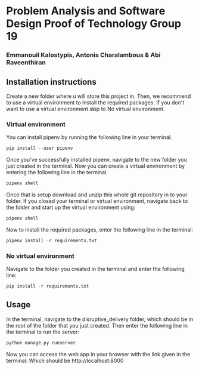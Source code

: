 # Problem Analysis and Software Design Proof of Technology Group 19
### Emmanouil Kalostypis, Antonis Charalambous & Abi Raveenthiran

## Installation instructions
Create a new folder where u will store this project in.
Then, we recommend to use a virtual environment to install the required packages.
If you don't want to use a virtual environment skip to No virtual environment.

### Virtual environment
You can install pipenv by running the following line in your terminal.
```python
pip install --user pipenv
```
Once you've successfully installed pipenv, navigate to the new folder you just created in the terminal.
Now you can create a virtual environment by entering the following line in the terminal.
```python
pipenv shell
```
Once that is setup download and unzip this whole git repository in to your folder.
If you closed your terminal or virtual environment, navigate back to the folder and start up the virtual environment using:
```python
pipenv shell
```

Now to install the required packages, enter the following line in the terminal:
```python
pipenv install -r requirements.txt
```

### No virtual environment
Navigate to the folder you created in the terminal and enter the following line:
```python
pip install -r requirements.txt
```

## Usage
In the terminal, navigate to the disruptive_delivery folder, which should be in the root of the folder that you just created.
Then enter the following line in the terminal to run the server:
```python
python manage.py runserver
```

Now you can access the web app in your browser with the link given in the terminal:
Which should be http://localhost:8000
